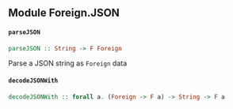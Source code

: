 ## Module Foreign.JSON

#### `parseJSON`

``` purescript
parseJSON :: String -> F Foreign
```

Parse a JSON string as `Foreign` data

#### `decodeJSONWith`

``` purescript
decodeJSONWith :: forall a. (Foreign -> F a) -> String -> F a
```


